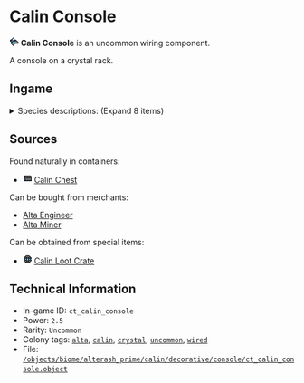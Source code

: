 # Calin Console

<img src="https://raw.githubusercontent.com/Ceterai/Enternia/main/objects/biome/alterash_prime/calin/decorative/console/icon.png" alt="Calin Console icon" loading="lazy" height="16px" width="auto" /> **Calin Console** is an uncommon wiring component.

A console on a crystal rack.

## Ingame

<details markdown="1"><summary>Species descriptions: (Expand 8 items)</summary>

- Alta: A console with an uncharged crystal as a stand. I'd prefer a terminal instead, much easier to interact with.
- Apex: This sure comes handy.
- Avian: A minimalistic console mounted on a crystal pillar.
- Floran: Floran can ssmash it!
- Glitch: Satisfied. A small, but certainly useful console.
- Human: A small console. Lets see what happens if I push here!
- Hylotl: A control console that, surprisingly, controls some mechanisms.
- Novakid: Lets push all buttons and see what happens!

</details>

## Sources

Found naturally in containers:

- <img src="https://raw.githubusercontent.com/Ceterai/Enternia/main/objects/biome/alterash_prime/calin/decorative/chest/icon.png" alt="Calin Chest icon" loading="lazy" height="16px" width="auto" /> [Calin Chest](https://ceterai.github.io/MyEnternia/Wiki/CalinChest)

Can be bought from merchants:

- [Alta Engineer](https://ceterai.github.io/MyEnternia/Wiki/AltaEngineer)
- [Alta Miner](https://ceterai.github.io/MyEnternia/Wiki/AltaMiner)

Can be obtained from special items:

- <img src="https://raw.githubusercontent.com/Ceterai/Enternia/main/items/active/alta/loot/biome/ct_calin_loot.png" alt="Calin Loot Crate icon" loading="lazy" height="16px" width="auto" /> [Calin Loot Crate](https://ceterai.github.io/MyEnternia/Wiki/CalinLootCrate)

## Technical Information

- In-game ID: `ct_calin_console`
- Power: `2.5`
- Rarity: `Uncommon`
- Colony tags: [`alta`](https://ceterai.github.io/MyEnternia/Wiki/Tags/Alta), [`calin`](https://ceterai.github.io/MyEnternia/Wiki/Tags/Calin), [`crystal`](https://ceterai.github.io/MyEnternia/Wiki/Tags/Crystal), [`uncommon`](https://ceterai.github.io/MyEnternia/Wiki/Tags/Uncommon), [`wired`](https://ceterai.github.io/MyEnternia/Wiki/Tags/Wired)
- File: [`/objects/biome/alterash_prime/calin/decorative/console/ct_calin_console.object`](https://github.com/Ceterai/Enternia/blob/main/objects/biome/alterash_prime/calin/decorative/console/ct_calin_console.object)
